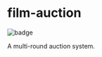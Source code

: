 # film-auction

![[badge](http://165.22.44.170:4000/tubs/5feec8fd05f7c7001031847d/index.html)](http://165.22.44.170:4000/tubs/5feec8fd05f7c7001031847d/badge.svg)

A multi-round auction system.
